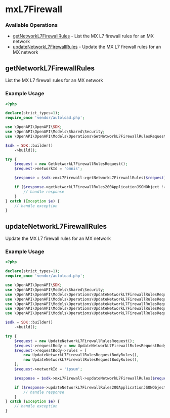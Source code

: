 # mxL7Firewall

### Available Operations

* [getNetworkL7FirewallRules](#getnetworkl7firewallrules) - List the MX L7 firewall rules for an MX network
* [updateNetworkL7FirewallRules](#updatenetworkl7firewallrules) - Update the MX L7 firewall rules for an MX network

## getNetworkL7FirewallRules

List the MX L7 firewall rules for an MX network

### Example Usage

```php
<?php

declare(strict_types=1);
require_once 'vendor/autoload.php';

use \OpenAPI\OpenAPI\SDK;
use \OpenAPI\OpenAPI\Models\Shared\Security;
use \OpenAPI\OpenAPI\Models\Operations\GetNetworkL7FirewallRulesRequest;

$sdk = SDK::builder()
    ->build();

try {
    $request = new GetNetworkL7FirewallRulesRequest();
    $request->networkId = 'omnis';

    $response = $sdk->mxL7Firewall->getNetworkL7FirewallRules($request);

    if ($response->getNetworkL7FirewallRules200ApplicationJSONObject !== null) {
        // handle response
    }
} catch (Exception $e) {
    // handle exception
}
```

## updateNetworkL7FirewallRules

Update the MX L7 firewall rules for an MX network

### Example Usage

```php
<?php

declare(strict_types=1);
require_once 'vendor/autoload.php';

use \OpenAPI\OpenAPI\SDK;
use \OpenAPI\OpenAPI\Models\Shared\Security;
use \OpenAPI\OpenAPI\Models\Operations\UpdateNetworkL7FirewallRulesRequest;
use \OpenAPI\OpenAPI\Models\Operations\UpdateNetworkL7FirewallRulesRequestBody;
use \OpenAPI\OpenAPI\Models\Operations\UpdateNetworkL7FirewallRulesRequestBodyRules;
use \OpenAPI\OpenAPI\Models\Operations\UpdateNetworkL7FirewallRulesRequestBodyRulesPolicyEnum;
use \OpenAPI\OpenAPI\Models\Operations\UpdateNetworkL7FirewallRulesRequestBodyRulesTypeEnum;

$sdk = SDK::builder()
    ->build();

try {
    $request = new UpdateNetworkL7FirewallRulesRequest();
    $request->requestBody = new UpdateNetworkL7FirewallRulesRequestBody();
    $request->requestBody->rules = [
        new UpdateNetworkL7FirewallRulesRequestBodyRules(),
        new UpdateNetworkL7FirewallRulesRequestBodyRules(),
    ];
    $request->networkId = 'ipsum';

    $response = $sdk->mxL7Firewall->updateNetworkL7FirewallRules($request);

    if ($response->updateNetworkL7FirewallRules200ApplicationJSONObject !== null) {
        // handle response
    }
} catch (Exception $e) {
    // handle exception
}
```
